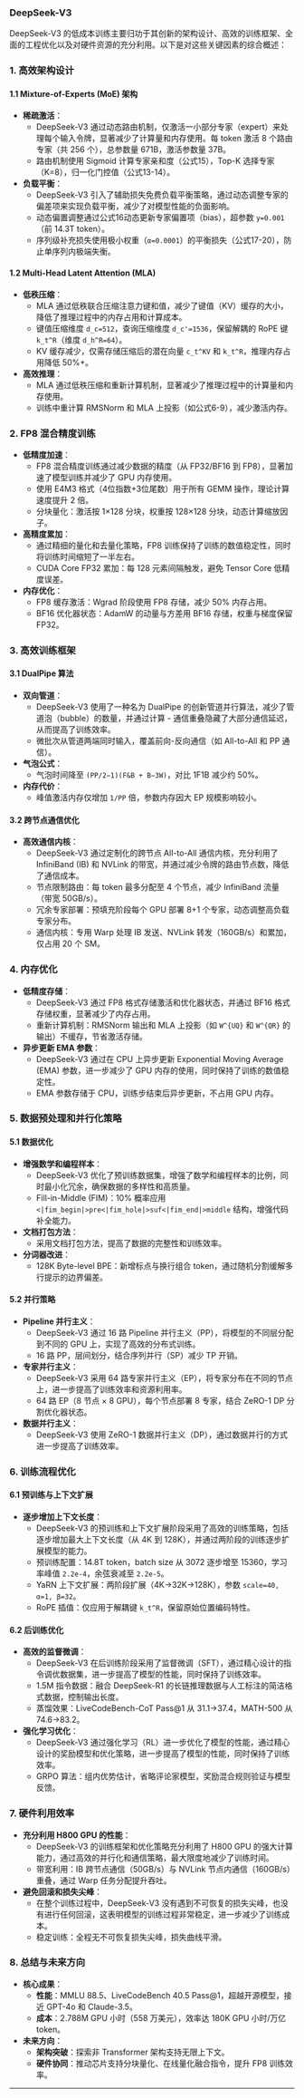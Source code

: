 ### DeepSeek-V3 

DeepSeek-V3 的低成本训练主要归功于其创新的架构设计、高效的训练框架、全面的工程优化以及对硬件资源的充分利用。以下是对这些关键因素的综合概述：

### 1. 高效架构设计

#### 1.1 Mixture-of-Experts (MoE) 架构

- **稀疏激活**：
  - DeepSeek-V3 通过动态路由机制，仅激活一小部分专家（expert）来处理每个输入令牌，显著减少了计算量和内存使用。每 token 激活 8 个路由专家（共 256 个），总参数量 671B，激活参数量 37B。
  - 路由机制使用 Sigmoid 计算专家亲和度（公式15），Top-K 选择专家（K=8），归一化门控值（公式13-14）。
- **负载平衡**：
  - DeepSeek-V3 引入了辅助损失免费负载平衡策略，通过动态调整专家的偏差项来实现负载平衡，减少了对模型性能的负面影响。
  - 动态偏置调整通过公式16动态更新专家偏置项（bias），超参数 `y=0.001`（前 14.3T token）。
  - 序列级补充损失使用极小权重（`α=0.0001`）的平衡损失（公式17-20），防止单序列内极端失衡。

#### 1.2 Multi-Head Latent Attention (MLA)

- **低秩压缩**：
  - MLA 通过低秩联合压缩注意力键和值，减少了键值（KV）缓存的大小，降低了推理过程中的内存占用和计算成本。
  - 键值压缩维度 `d_c=512`，查询压缩维度 `d_c'=1536`，保留解耦的 RoPE 键 `k_t^R`（维度 `d_h^R=64`）。
  - KV 缓存减少，仅需存储压缩后的潜在向量 `c_t^KV` 和 `k_t^R`，推理内存占用降低 50%+。
- **高效推理**：
  - MLA 通过低秩压缩和重新计算机制，显著减少了推理过程中的计算量和内存使用。
  - 训练中重计算 RMSNorm 和 MLA 上投影（如公式6-9），减少激活内存。

### 2. FP8 混合精度训练

- **低精度加速**：
  - FP8 混合精度训练通过减少数据的精度（从 FP32/BF16 到 FP8），显著加速了模型训练并减少了 GPU 内存使用。
  - 使用 E4M3 格式（4位指数+3位尾数）用于所有 GEMM 操作，理论计算速度提升 2 倍。
  - 分块量化：激活按 1×128 分块，权重按 128×128 分块，动态计算缩放因子。
- **高精度累加**：
  - 通过精细的量化和去量化策略，FP8 训练保持了训练的数值稳定性，同时将训练时间缩短了一半左右。
  - CUDA Core FP32 累加：每 128 元素间隔触发，避免 Tensor Core 低精度误差。
- **内存优化**：
  - FP8 缓存激活：Wgrad 阶段使用 FP8 存储，减少 50% 内存占用。
  - BF16 优化器状态：AdamW 的动量与方差用 BF16 存储，权重与梯度保留 FP32。

### 3. 高效训练框架

#### 3.1 DualPipe 算法

- **双向管道**：
  - DeepSeek-V3 使用了一种名为 DualPipe 的创新管道并行算法，减少了管道泡（bubble）的数量，并通过计算 - 通信重叠隐藏了大部分通信延迟，从而提高了训练效率。
  - 微批次从管道两端同时输入，覆盖前向-反向通信（如 All-to-All 和 PP 通信）。
- **气泡公式**：
  - 气泡时间降至 `(PP/2−1)(F&B + B−3W)`，对比 1F1B 减少约 50%。
- **内存代价**：
  - 峰值激活内存仅增加 `1/PP` 倍，参数内存因大 EP 规模影响较小。

#### 3.2 跨节点通信优化

- **高效通信内核**：
  - DeepSeek-V3 通过定制化的跨节点 All-to-All 通信内核，充分利用了 InfiniBand (IB) 和 NVLink 的带宽，并通过减少令牌的路由节点数，降低了通信成本。
  - 节点限制路由：每 token 最多分配至 4 个节点，减少 InfiniBand 流量（带宽 50GB/s）。
  - 冗余专家部署：预填充阶段每个 GPU 部署 8+1 个专家，动态调整高负载专家分布。
  - 通信内核：专用 Warp 处理 IB 发送、NVLink 转发（160GB/s）和累加，仅占用 20 个 SM。

### 4. 内存优化

- **低精度存储**：
  - DeepSeek-V3 通过 FP8 格式存储激活和优化器状态，并通过 BF16 格式存储权重，显著减少了内存占用。
  - 重新计算机制：RMSNorm 输出和 MLA 上投影（如 `W^{UQ}` 和 `W^{QR}` 的输出）不缓存，节省激活存储。
- **异步更新 EMA 参数**：
  - DeepSeek-V3 通过在 CPU 上异步更新 Exponential Moving Average (EMA) 参数，进一步减少了 GPU 内存的使用，同时保持了训练的数值稳定性。
  - EMA 参数存储于 CPU，训练步结束后异步更新，不占用 GPU 内存。

### 5. 数据预处理和并行化策略

#### 5.1 数据优化

- **增强数学和编程样本**：
  - DeepSeek-V3 优化了预训练数据集，增强了数学和编程样本的比例，同时最小化冗余，确保数据的多样性和高质量。
  - Fill-in-Middle (FIM)：10% 概率应用 `<|fim_begin|>pre<|fim_hole|>suf<|fim_end|>middle` 结构，增强代码补全能力。
- **文档打包方法**：
  - 采用文档打包方法，提高了数据的完整性和训练效率。
- **分词器改进**：
  - 128K Byte-level BPE：新增标点与换行组合 token，通过随机分割缓解多行提示的边界偏差。

#### 5.2 并行策略

- **Pipeline 并行主义**：
  - DeepSeek-V3 通过 16 路 Pipeline 并行主义（PP），将模型的不同层分配到不同的 GPU 上，实现了高效的分布式训练。
  - 16 路 PP，层间划分，结合序列并行（SP）减少 TP 开销。
- **专家并行主义**：
  - DeepSeek-V3 采用 64 路专家并行主义（EP），将专家分布在不同的节点上，进一步提高了训练效率和资源利用率。
  - 64 路 EP（8 节点 × 8 GPU），每个节点部署 8 专家，结合 ZeRO-1 DP 分割优化器状态。
- **数据并行主义**：
  - DeepSeek-V3 使用 ZeRO-1 数据并行主义（DP），通过数据并行的方式进一步提高了训练效率。

### 6. 训练流程优化

#### 6.1 预训练与上下文扩展

- **逐步增加上下文长度**：
  - DeepSeek-V3 的预训练和上下文扩展阶段采用了高效的训练策略，包括逐步增加最大上下文长度（从 4K 到 128K），并通过两阶段的训练逐步扩展模型的能力。
  - 预训练配置：14.8T token，batch size 从 3072 逐步增至 15360，学习率峰值 `2.2e-4`，余弦衰减至 `2.2e-5`。
  - YaRN 上下文扩展：两阶段扩展（4K→32K→128K），参数 `scale=40, α=1, β=32`。
  - RoPE 插值：仅应用于解耦键 `k_t^R`，保留原始位置编码特性。

#### 6.2 后训练优化

- **高效的监督微调**：
  - DeepSeek-V3 在后训练阶段采用了监督微调（SFT），通过精心设计的指令调优数据集，进一步提高了模型的性能，同时保持了训练效率。
  - 1.5M 指令数据：融合 DeepSeek-R1 的长链推理数据与人工标注的简洁格式数据，控制输出长度。
  - 蒸馏效果：LiveCodeBench-CoT Pass@1 从 31.1→37.4，MATH-500 从 74.6→83.2。
- **强化学习优化**：
  - DeepSeek-V3 通过强化学习（RL）进一步优化了模型的性能，通过精心设计的奖励模型和优化策略，进一步提高了模型的性能，同时保持了训练效率。
  - GRPO 算法：组内优势估计，省略评论家模型，奖励混合规则验证与模型反馈。

### 7. 硬件利用效率

- **充分利用 H800 GPU 的性能**：
  - DeepSeek-V3 的训练框架和优化策略充分利用了 H800 GPU 的强大计算能力，通过高效的并行化和通信策略，最大限度地减少了训练时间。
  - 带宽利用：IB 跨节点通信（50GB/s）与 NVLink 节点内通信（160GB/s）重叠，通过 Warp 任务分配提升吞吐。
- **避免回滚和损失尖峰**：
  - 在整个训练过程中，DeepSeek-V3 没有遇到不可恢复的损失尖峰，也没有进行任何回滚，这表明模型的训练过程非常稳定，进一步减少了训练成本。
  - 稳定训练：全程无不可恢复损失尖峰，损失曲线平滑。

### 8. 总结与未来方向

- **核心成果**：
  - **性能**：MMLU 88.5、LiveCodeBench 40.5 Pass@1，超越开源模型，接近 GPT-4o 和 Claude-3.5。
  - **成本**：2.788M GPU 小时（558 万美元），效率达 180K GPU 小时/万亿 token。
- **未来方向**：
  - **架构突破**：探索非 Transformer 架构支持无限上下文。
  - **硬件协同**：推动芯片支持分块量化、在线量化融合指令，提升 FP8 训练效率。

------